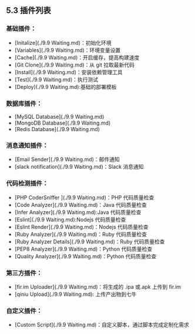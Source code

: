 ## 5.3 插件列表

### 基础插件：

- [Initalize](./9.9 Waiting.md)：初始化环境
- [Variables](./9.9 Waiting.md)：环境变量设置
- [Cache](./9.9 Waiting.md)：开启缓存，提高构建速度
- [Git Clone](./9.9 Waiting.md)：从 git 拉取最新代码
- [Install](./9.9 Waiting.md)：安装依赖管理工具
- [Test](./9.9 Waiting.md)：执行测试
- [Deploy](./9.9 Waiting.md):基础的部署模板

### 数据库插件：

- [MySQL Database](./9.9 Waiting.md)
- [MongoDB Database](./9.9 Waiting.md)
- [Redis Database](./9.9 Waiting.md)

### 消息通知插件：

- [Email Sender](./9.9 Waiting.md)：邮件通知
- [slack notification](./9.9 Waiting.md)：Slack 消息通知

### 代码检测插件：

- [PHP CoderSniffer ](./9.9 Waiting.md)：PHP 代码质量检查
- [Code Analyzer](./9.9 Waiting.md)：Java 代码质量检查
- [Infer Analyzer](./9.9 Waiting.md):Java 代码质量检查
- [Eslint](./9.9 Waiting.md):Nodejs 代码质量检查
- [Eslint Render](./9.9 Waiting.md)：Nodejs 代码质量检查
- [Ruby Analyzer](./9.9 Waiting.md)：Ruby 代码质量检查
- [Ruby Analyzer Details](./9.9 Waiting.md)：Ruby 代码质量检查
- [PEP8 Analyzer](./9.9 Waiting.md)：Python 代码质量检查
- [Quality Analyzer](./9.9 Waiting.md)：Python 代码质量检查

### 第三方插件：

- [fir.im Uploader](./9.9 Waiting.md)：将生成的 .ipa 或.apk 上传到 fir.im
- [qiniu Upload](./9.9 Waiting.md): 上传产出物到七牛

### 自定义插件：

- [Custom Script](./9.9 Waiting.md)：自定义脚本，通过脚本完成定制化需求
